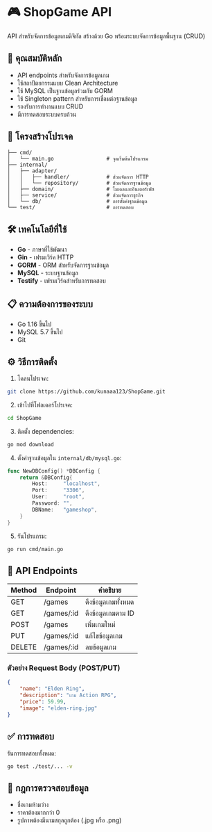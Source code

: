 # 🎮 ShopGame API

API สำหรับจัดการข้อมูลเกมดิจิทัล สร้างด้วย Go พร้อมระบบจัดการข้อมูลพื้นฐาน (CRUD)

## 🌟 คุณสมบัติหลัก

- API endpoints สำหรับจัดการข้อมูลเกม
- ใช้สถาปัตยกรรมแบบ Clean Architecture
- ใช้ MySQL เป็นฐานข้อมูลร่วมกับ GORM
- ใช้ Singleton pattern สำหรับการเชื่อมต่อฐานข้อมูล
- รองรับการทำงานแบบ CRUD
- มีการทดสอบระบบครบถ้วน

## 📁 โครงสร้างโปรเจค

```
├── cmd/
│   └── main.go                 # จุดเริ่มต้นโปรแกรม
├── internal/
│   ├── adapter/
│   │   ├── handler/            # ส่วนจัดการ HTTP
│   │   └── repository/         # ส่วนจัดการฐานข้อมูล
│   ├── domain/                 # โมเดลและอินเตอร์เฟส
│   ├── service/                # ส่วนจัดการธุรกิจ
│   └── db/                     # การตั้งค่าฐานข้อมูล
└── test/                       # การทดสอบ
```

## 🛠 เทคโนโลยีที่ใช้

- **Go** - ภาษาที่ใช้พัฒนา
- **Gin** - เฟรมเวิร์ค HTTP
- **GORM** - ORM สำหรับจัดการฐานข้อมูล
- **MySQL** - ระบบฐานข้อมูล
- **Testify** - เฟรมเวิร์คสำหรับการทดสอบ

## 📋 ความต้องการของระบบ

- Go 1.16 ขึ้นไป
- MySQL 5.7 ขึ้นไป
- Git

## ⚙️ วิธีการติดตั้ง

1. โคลนโปรเจค:
```bash
git clone https://github.com/kunaaa123/ShopGame.git
```

2. เข้าไปที่โฟลเดอร์โปรเจค:
```bash
cd ShopGame
```

3. ติดตั้ง dependencies:
```bash
go mod download
```

4. ตั้งค่าฐานข้อมูลใน `internal/db/mysql.go`:
```go
func NewDBConfig() *DBConfig {
    return &DBConfig{
        Host:     "localhost",
        Port:     "3306",
        User:     "root",
        Password: "",
        DBName:   "gameshop",
    }
}
```

5. รันโปรแกรม:
```bash
go run cmd/main.go
```

## 🚀 API Endpoints

| Method | Endpoint | คำอธิบาย |
|--------|----------|----------|
| GET    | /games   | ดึงข้อมูลเกมทั้งหมด |
| GET    | /games/:id | ดึงข้อมูลเกมตาม ID |
| POST   | /games   | เพิ่มเกมใหม่ |
| PUT    | /games/:id | แก้ไขข้อมูลเกม |
| DELETE | /games/:id | ลบข้อมูลเกม |

### ตัวอย่าง Request Body (POST/PUT)
```json
{
    "name": "Elden Ring",
    "description": "เกม Action RPG",
    "price": 59.99,
    "image": "elden-ring.jpg"
}
```

## ✅ การทดสอบ

รันการทดสอบทั้งหมด:
```bash
go test ./test/... -v
```

## 📝 กฎการตรวจสอบข้อมูล

- ชื่อเกมห้ามว่าง
- ราคาต้องมากกว่า 0
- รูปภาพต้องมีนามสกุลถูกต้อง (.jpg หรือ .png)
